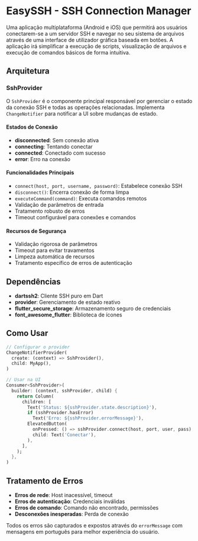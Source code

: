 # EasySSH - SSH Connection Manager

Uma aplicação multiplataforma (Android e iOS) que permitirá aos usuários conectarem-se a um servidor SSH e navegar no seu sistema de arquivos através de uma interface de utilizador gráfica baseada em botões. A aplicação irá simplificar a execução de scripts, visualização de arquivos e execução de comandos básicos de forma intuitiva.

## Arquitetura

### SshProvider

O `SshProvider` é o componente principal responsável por gerenciar o estado da conexão SSH e todas as operações relacionadas. Implementa `ChangeNotifier` para notificar a UI sobre mudanças de estado.

#### Estados de Conexão

- **disconnected**: Sem conexão ativa
- **connecting**: Tentando conectar
- **connected**: Conectado com sucesso  
- **error**: Erro na conexão

#### Funcionalidades Principais

- `connect(host, port, username, password)`: Estabelece conexão SSH
- `disconnect()`: Encerra conexão de forma limpa
- `executeCommand(command)`: Executa comandos remotos
- Validação de parâmetros de entrada
- Tratamento robusto de erros
- Timeout configurável para conexões e comandos

#### Recursos de Segurança

- Validação rigorosa de parâmetros
- Timeout para evitar travamentos
- Limpeza automática de recursos
- Tratamento específico de erros de autenticação

## Dependências

- **dartssh2**: Cliente SSH puro em Dart
- **provider**: Gerenciamento de estado reativo
- **flutter_secure_storage**: Armazenamento seguro de credenciais
- **font_awesome_flutter**: Biblioteca de ícones

## Como Usar

```dart
// Configurar o provider
ChangeNotifierProvider(
  create: (context) => SshProvider(),
  child: MyApp(),
)

// Usar na UI
Consumer<SshProvider>(
  builder: (context, sshProvider, child) {
    return Column(
      children: [
        Text('Status: ${sshProvider.state.description}'),
        if (sshProvider.hasError)
          Text('Erro: ${sshProvider.errorMessage}'),
        ElevatedButton(
          onPressed: () => sshProvider.connect(host, port, user, pass),
          child: Text('Conectar'),
        ),
      ],
    );
  },
)
```

## Tratamento de Erros

- **Erros de rede**: Host inacessível, timeout
- **Erros de autenticação**: Credenciais inválidas
- **Erros de comando**: Comando não encontrado, permissões
- **Desconexões inesperadas**: Perda de conexão

Todos os erros são capturados e expostos através do `errorMessage` com mensagens em português para melhor experiência do usuário.
